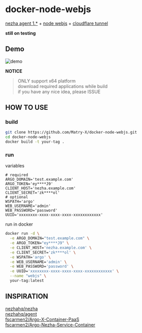 # docker-node-webjs
[nezha agent 1.*](https://github.com/nezhahq/agent) + [node webjs](https://github.com/Matry-X/Xray-core) + [cloudflare tunnel](https://github.com/cloudflare/cloudflared)

**still on testing**

## Demo

![demo]()

**NOTICE**

> ONLY support x64 platform  
> download required applications while build  
> if you have any nice idea, please ISSUE  

## HOW TO USE

### build

```bash
git clone https://github.com/Matry-X/docker-node-webjs.git
cd docker-node-webjs
docker build -t your-tag .
```

### run

variables
```env
# required
ARGO_DOMAIN='test.example.com'
ARGO_TOKEN='ey****J9'
CLIENT_HOST='nezha.example.com'
CLIENT_SECRET='zk****ol'
# optional
WSPATH='argo'
WEB_USERNAME='admin'
WEB_PASSWORD='password'
UUID='xxxxxxxx-xxxx-xxxx-xxxx-xxxxxxxxxxxx'
```

run in docker
```bash
docker run -d \
  -e ARGO_DOMAIN="test.example.com" \
  -e ARGO_TOKEN="ey****J9" \
  -e CLIENT_HOST='nezha.example.com' \
  -e CLIENT_SECRET='zk****ol' \
  -e WSPATH='argo' \
  -e WEB_USERNAME='admin' \
  -e WEB_PASSWORD='password' \
  -e UUID='xxxxxxxx-xxxx-xxxx-xxxx-xxxxxxxxxxxx' \
  --name "webjs" \
  your-tag:latest
```

## INSPIRATION

[nezhahq/nezha](https://github.com/nezhahq/nezha)  
[nezhahq/agent](https://github.com/nezhahq/agent)  
[fscarmen2/Argo-X-Container-PaaS](https://github.com/fscarmen2/Argo-X-Container-PaaS)  
[fscarmen2/Argo-Nezha-Service-Container](https://github.com/fscarmen2/Argo-Nezha-Service-Container)  
